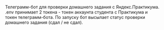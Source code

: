 Телеграмм-бот для проверки домашнего задания с Яндекс.Практикума.
.env принимает 2 токена - токен аккаунта студента с Практикума и токен телеграмм-бота.
По запуску бот высылает статус проверки домашнего задания (сдал / не сдал).
